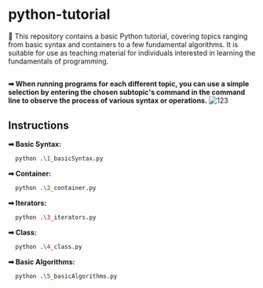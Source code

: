 # python-tutorial
🔰 This repository contains a basic Python tutorial, covering topics ranging from basic syntax and containers to a few fundamental algorithms. It is suitable for use as teaching material for individuals interested in learning the fundamentals of programming.

##

**➡ When running programs for each different topic, you can use a simple selection by entering the chosen subtopic's command in the command line to observe the process of various syntax or operations.**
![123](https://github.com/roderick1014/python-tutorial/assets/73574008/70c0ef7b-27a2-43dd-b6d1-2ac1e9263e11)

## **Instructions**

**➡ Basic Syntax:**
```sh
  python .\1_basicSyntax.py
```

**➡ Container:**
```sh
  python .\2_container.py
```

**➡ Iterators:**
```sh
  python .\3_iterators.py
```

**➡ Class:**
```sh
  python .\4_class.py
```

**➡ Basic Algorithms:**
```sh
  python .\5_basicAlgorithms.py
```
